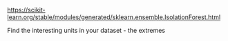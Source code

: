 https://scikit-learn.org/stable/modules/generated/sklearn.ensemble.IsolationForest.html

Find the interesting units in your dataset - the extremes
